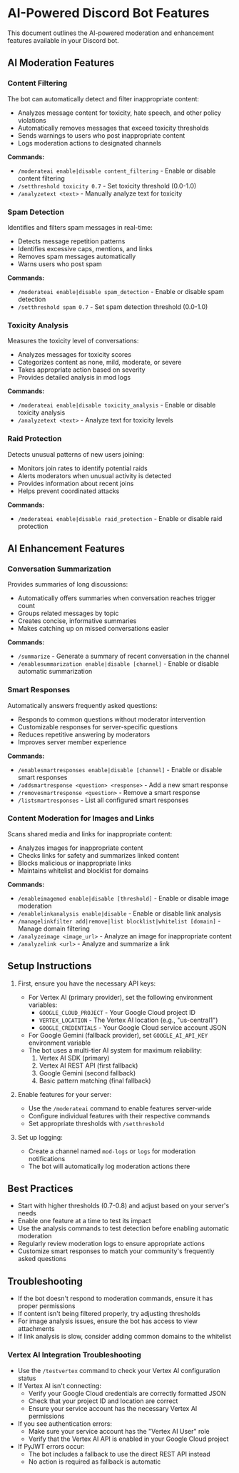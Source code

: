 # AI-Powered Discord Bot Features

This document outlines the AI-powered moderation and enhancement features available in your Discord bot.

## AI Moderation Features

### Content Filtering

The bot can automatically detect and filter inappropriate content:
- Analyzes message content for toxicity, hate speech, and other policy violations
- Automatically removes messages that exceed toxicity thresholds
- Sends warnings to users who post inappropriate content
- Logs moderation actions to designated channels

**Commands:**
- `/moderateai enable|disable content_filtering` - Enable or disable content filtering
- `/setthreshold toxicity 0.7` - Set toxicity threshold (0.0-1.0)
- `/analyzetext <text>` - Manually analyze text for toxicity

### Spam Detection

Identifies and filters spam messages in real-time:
- Detects message repetition patterns
- Identifies excessive caps, mentions, and links
- Removes spam messages automatically
- Warns users who post spam

**Commands:**
- `/moderateai enable|disable spam_detection` - Enable or disable spam detection
- `/setthreshold spam 0.7` - Set spam detection threshold (0.0-1.0)

### Toxicity Analysis

Measures the toxicity level of conversations:
- Analyzes messages for toxicity scores
- Categorizes content as none, mild, moderate, or severe
- Takes appropriate action based on severity
- Provides detailed analysis in mod logs

**Commands:**
- `/moderateai enable|disable toxicity_analysis` - Enable or disable toxicity analysis
- `/analyzetext <text>` - Analyze text for toxicity levels

### Raid Protection

Detects unusual patterns of new users joining:
- Monitors join rates to identify potential raids
- Alerts moderators when unusual activity is detected
- Provides information about recent joins
- Helps prevent coordinated attacks

**Commands:**
- `/moderateai enable|disable raid_protection` - Enable or disable raid protection

## AI Enhancement Features

### Conversation Summarization

Provides summaries of long discussions:
- Automatically offers summaries when conversation reaches trigger count
- Groups related messages by topic
- Creates concise, informative summaries
- Makes catching up on missed conversations easier

**Commands:**
- `/summarize` - Generate a summary of recent conversation in the channel
- `/enablesummarization enable|disable [channel]` - Enable or disable automatic summarization

### Smart Responses

Automatically answers frequently asked questions:
- Responds to common questions without moderator intervention
- Customizable responses for server-specific questions
- Reduces repetitive answering by moderators
- Improves server member experience

**Commands:**
- `/enablesmartresponses enable|disable [channel]` - Enable or disable smart responses
- `/addsmartresponse <question> <response>` - Add a new smart response
- `/removesmartresponse <question>` - Remove a smart response
- `/listsmartresponses` - List all configured smart responses

### Content Moderation for Images and Links

Scans shared media and links for inappropriate content:
- Analyzes images for inappropriate content
- Checks links for safety and summarizes linked content
- Blocks malicious or inappropriate links
- Maintains whitelist and blocklist for domains

**Commands:**
- `/enableimagemod enable|disable [threshold]` - Enable or disable image moderation
- `/enablelinkanalysis enable|disable` - Enable or disable link analysis
- `/managelinkfilter add|remove|list blocklist|whitelist [domain]` - Manage domain filtering
- `/analyzeimage <image_url>` - Analyze an image for inappropriate content
- `/analyzelink <url>` - Analyze and summarize a link

## Setup Instructions

1. First, ensure you have the necessary API keys:
   - For Vertex AI (primary provider), set the following environment variables:
     - `GOOGLE_CLOUD_PROJECT` - Your Google Cloud project ID
     - `VERTEX_LOCATION` - The Vertex AI location (e.g., "us-central1")
     - `GOOGLE_CREDENTIALS` - Your Google Cloud service account JSON
   - For Google Gemini (fallback provider), set `GOOGLE_AI_API_KEY` environment variable
   - The bot uses a multi-tier AI system for maximum reliability:
     1. Vertex AI SDK (primary)
     2. Vertex AI REST API (first fallback)
     3. Google Gemini (second fallback)
     4. Basic pattern matching (final fallback)

2. Enable features for your server:
   - Use the `/moderateai` command to enable features server-wide
   - Configure individual features with their respective commands
   - Set appropriate thresholds with `/setthreshold`

3. Set up logging:
   - Create a channel named `mod-logs` or `logs` for moderation notifications
   - The bot will automatically log moderation actions there

## Best Practices

- Start with higher thresholds (0.7-0.8) and adjust based on your server's needs
- Enable one feature at a time to test its impact
- Use the analysis commands to test detection before enabling automatic moderation
- Regularly review moderation logs to ensure appropriate actions
- Customize smart responses to match your community's frequently asked questions

## Troubleshooting

- If the bot doesn't respond to moderation commands, ensure it has proper permissions
- If content isn't being filtered properly, try adjusting thresholds
- For image analysis issues, ensure the bot has access to view attachments
- If link analysis is slow, consider adding common domains to the whitelist

### Vertex AI Integration Troubleshooting

- Use the `/testvertex` command to check your Vertex AI configuration status
- If Vertex AI isn't connecting:
  - Verify your Google Cloud credentials are correctly formatted JSON
  - Check that your project ID and location are correct
  - Ensure your service account has the necessary Vertex AI permissions
- If you see authentication errors:
  - Make sure your service account has the "Vertex AI User" role
  - Verify that the Vertex AI API is enabled in your Google Cloud project
- If PyJWT errors occur:
  - The bot includes a fallback to use the direct REST API instead
  - No action is required as fallback is automatic